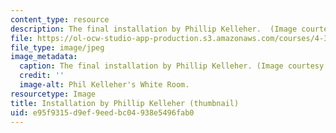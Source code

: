 ```yaml
---
content_type: resource
description: The final installation by Phillip Kelleher.  (Image courtesy of MIT OCW.)
file: https://ol-ocw-studio-app-production.s3.amazonaws.com/courses/4-322-introduction-to-sculpture-fall-2003/e95f9315d9ef9eedbc04938e5496fab0_4-322f03-th.jpg
file_type: image/jpeg
image_metadata:
  caption: The final installation by Phillip Kelleher. (Image courtesy of MIT OpenCourseWare.)
  credit: ''
  image-alt: Phil Kelleher's White Room.
resourcetype: Image
title: Installation by Phillip Kelleher (thumbnail)
uid: e95f9315-d9ef-9eed-bc04-938e5496fab0
---
```

